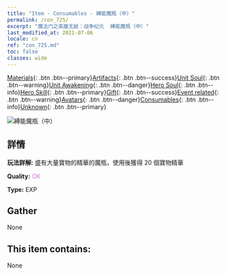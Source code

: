 ```yaml
---
title: "Item - Consumables - 縛能魔瓶（中）"
permalink: /con_725/
excerpt: "魔法门之英雄无敌：战争纪元  縛能魔瓶（中）"
last_modified_at: 2021-07-06
locale: cn
ref: "con_725.md"
toc: false
classes: wide
---
```

 [Materials](/ItemsCN/){: .btn .btn--primary}[Artifacts](/ItemsCN/Artifacts/){: .btn .btn--success}[Unit Soul](/ItemsCN/UnitSoul/){: .btn .btn--warning}[Unit Awakening](/ItemsCN/UnitAwakening/){: .btn .btn--danger}[Hero Soul](/ItemsCN/HeroSoul/){: .btn .btn--info}[Hero Skill](/ItemsCN/HeroSkill/){: .btn .btn--primary}[Gift](/ItemsCN/Gift/){: .btn .btn--success}[Event related](/ItemsCN/Events/){: .btn .btn--warning}[Avatars](/ItemsCN/Avatars/){: .btn .btn--danger}[Consumables](/ItemsCN/Consumables/){: .btn .btn--info}[Unknown](/ItemsCN/Unknown/){: .btn .btn--primary}

 ![縛能魔瓶（中）](/images/t/i_521.png)

## 詳情
 **玩法詳解:** 盛有大量寶物的精華的魔瓶，使用後獲得 20 個寶物精華

 **Quality:** <span style="color: #DA70D6">OK</span>

 **Type:** EXP

## Gather

  None

## This item contains:

  None

